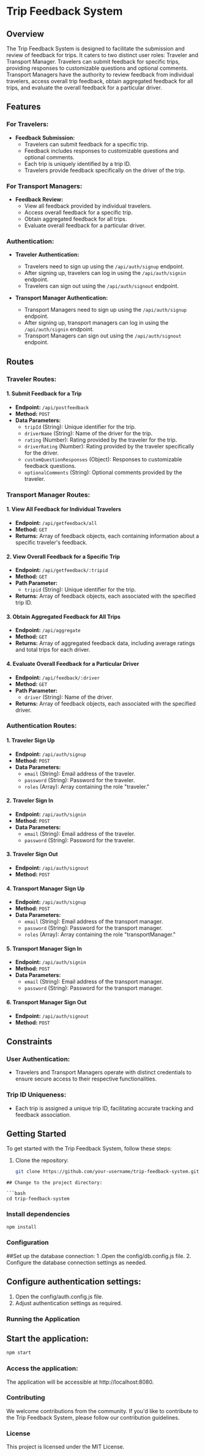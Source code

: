# Trip Feedback System

## Overview

The Trip Feedback System is designed to facilitate the submission and review of feedback for trips. It caters to two distinct user roles: Traveler and Transport Manager. Travelers can submit feedback for specific trips, providing responses to customizable questions and optional comments. Transport Managers have the authority to review feedback from individual travelers, access overall trip feedback, obtain aggregated feedback for all trips, and evaluate the overall feedback for a particular driver.

## Features

### For Travelers:

- **Feedback Submission:**
  - Travelers can submit feedback for a specific trip.
  - Feedback includes responses to customizable questions and optional comments.
  - Each trip is uniquely identified by a trip ID.
  - Travelers provide feedback specifically on the driver of the trip.

### For Transport Managers:

- **Feedback Review:**
  - View all feedback provided by individual travelers.
  - Access overall feedback for a specific trip.
  - Obtain aggregated feedback for all trips.
  - Evaluate overall feedback for a particular driver.

### Authentication:

- **Traveler Authentication:**
  - Travelers need to sign up using the `/api/auth/signup` endpoint.
  - After signing up, travelers can log in using the `/api/auth/signin` endpoint.
  - Travelers can sign out using the `/api/auth/signout` endpoint.

- **Transport Manager Authentication:**
  - Transport Managers need to sign up using the `/api/auth/signup` endpoint.
  - After signing up, transport managers can log in using the `/api/auth/signin` endpoint.
  - Transport Managers can sign out using the `/api/auth/signout` endpoint.

## Routes

### Traveler Routes:

#### 1. Submit Feedback for a Trip

- **Endpoint:** `/api/postfeedback`
- **Method:** `POST`
- **Data Parameters:**
  - `tripId` (String): Unique identifier for the trip.
  - `driverName` (String): Name of the driver for the trip.
  - `rating` (Number): Rating provided by the traveler for the trip.
  - `driverRating` (Number): Rating provided by the traveler specifically for the driver.
  - `customQuestionResponses` (Object): Responses to customizable feedback questions.
  - `optionalComments` (String): Optional comments provided by the traveler.

### Transport Manager Routes:

#### 1. View All Feedback for Individual Travelers

- **Endpoint:** `/api/getfeedback/all`
- **Method:** `GET`
- **Returns:** Array of feedback objects, each containing information about a specific traveler's feedback.

#### 2. View Overall Feedback for a Specific Trip

- **Endpoint:** `/api/getfeedback/:tripid`
- **Method:** `GET`
- **Path Parameter:**
  - `tripid` (String): Unique identifier for the trip.
- **Returns:** Array of feedback objects, each associated with the specified trip ID.

#### 3. Obtain Aggregated Feedback for All Trips

- **Endpoint:** `/api/aggregate`
- **Method:** `GET`
- **Returns:** Array of aggregated feedback data, including average ratings and total trips for each driver.

#### 4. Evaluate Overall Feedback for a Particular Driver

- **Endpoint:** `/api/feedback/:driver`
- **Method:** `GET`
- **Path Parameter:**
  - `driver` (String): Name of the driver.
- **Returns:** Array of feedback objects, each associated with the specified driver.

### Authentication Routes:

#### 1. Traveler Sign Up

- **Endpoint:** `/api/auth/signup`
- **Method:** `POST`
- **Data Parameters:**
  - `email` (String): Email address of the traveler.
  - `password` (String): Password for the traveler.
  - `roles` (Array): Array containing the role "traveler."

#### 2. Traveler Sign In

- **Endpoint:** `/api/auth/signin`
- **Method:** `POST`
- **Data Parameters:**
  - `email` (String): Email address of the traveler.
  - `password` (String): Password for the traveler.

#### 3. Traveler Sign Out

- **Endpoint:** `/api/auth/signout`
- **Method:** `POST`

#### 4. Transport Manager Sign Up

- **Endpoint:** `/api/auth/signup`
- **Method:** `POST`
- **Data Parameters:**
  - `email` (String): Email address of the transport manager.
  - `password` (String): Password for the transport manager.
  - `roles` (Array): Array containing the role "transportManager."

#### 5. Transport Manager Sign In

- **Endpoint:** `/api/auth/signin`
- **Method:** `POST`
- **Data Parameters:**
  - `email` (String): Email address of the transport manager.
  - `password` (String): Password for the transport manager.

#### 6. Transport Manager Sign Out

- **Endpoint:** `/api/auth/signout`
- **Method:** `POST`

## Constraints

### User Authentication:

- Travelers and Transport Managers operate with distinct credentials to ensure secure access to their respective functionalities.

### Trip ID Uniqueness:

- Each trip is assigned a unique trip ID, facilitating accurate tracking and feedback association.

## Getting Started

To get started with the Trip Feedback System, follow these steps:

1. Clone the repository:

   ```bash
   git clone https://github.com/your-username/trip-feedback-system.git
  ```
## Change to the project directory:

```bash
cd trip-feedback-system
```

### Install dependencies
```bash
npm install
```

### Configuration
##Set up the database connection:
1 .Open the config/db.config.js file.
2. Configure the database connection settings as needed.

## Configure authentication settings:
1. Open the config/auth.config.js file.
2. Adjust authentication settings as required.

### Running the Application
## Start the application:
```bash
npm start
```
### Access the application:
The application will be accessible at http://localhost:8080.

### Contributing
We welcome contributions from the community. If you'd like to contribute to the Trip Feedback System, please follow our contribution guidelines.

### License
This project is licensed under the MIT License.
